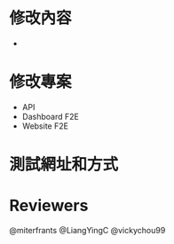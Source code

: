 # 修改內容

-

# 修改專案

- API
- Dashboard F2E
- Website F2E

# 測試網址和方式

# Reviewers

@miterfrants @LiangYingC @vickychou99 
